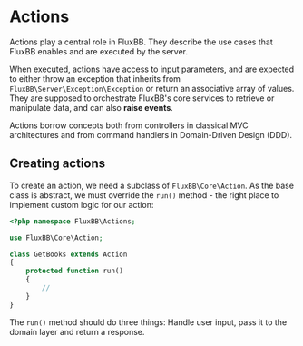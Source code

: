 # Actions

Actions play a central role in FluxBB. They describe the use cases that FluxBB enables and are executed by the server.

When executed, actions have access to input parameters, and are expected to either throw an exception that inherits from `FluxBB\Server\Exception\Exception` or return an associative array of values. They are supposed to orchestrate FluxBB's core services to retrieve or manipulate data, and can also **raise events**.

Actions borrow concepts both from controllers in classical MVC architectures and from command handlers in Domain-Driven Design (DDD).

## Creating actions

To create an action, we need a subclass of `FluxBB\Core\Action`. As the base class is abstract, we must override the `run()` method - the right place to implement custom logic for our action:

```php
<?php namespace FluxBB\Actions;

use FluxBB\Core\Action;

class GetBooks extends Action
{
    protected function run()
    {
        //
    }
}
```

The `run()` method should do three things: Handle user input, pass it to the domain layer and return a response.
